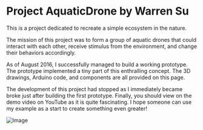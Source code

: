 # Project AquaticDrone by Warren Su

This is a project dedicated to recreate a simple ecosystem in the nature.

The mission of this project was to form a group of aquatic drones that could interact with each other, receive stimulus from the environment, and change their behaviors accordingly.

As of August 2016, I successfully managed to build a working prototype. The prototype implemented a tiny part of this enthralling concept. The 3D drawings, Arduino code, and components are all provided on this page.

The development of this project had stopped as I immediately became broke just after building the first prototype. Finally, you should view on the demo video on YouTube as it is quite fascinating. I hope someone can use my example as a start to create something even greater!

![Image](src)

